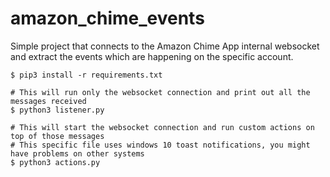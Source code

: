 # amazon_chime_events

Simple project that connects to the Amazon Chime App internal websocket and extract the events which are happening on the specific account.

```
$ pip3 install -r requirements.txt

# This will run only the websocket connection and print out all the messages received
$ python3 listener.py 

# This will start the websocket connection and run custom actions on top of those messages 
# This specific file uses windows 10 toast notifications, you might have problems on other systems
$ python3 actions.py
```

